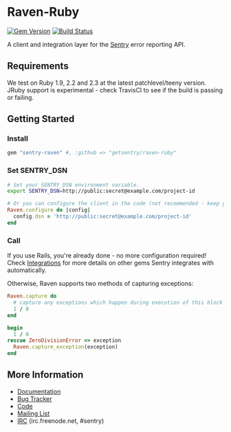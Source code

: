 # Raven-Ruby

[![Gem Version](https://img.shields.io/gem/v/sentry-raven.svg)](https://rubygems.org/gems/sentry-raven)
[![Build Status](https://img.shields.io/travis/getsentry/raven-ruby/master.svg)](https://travis-ci.org/getsentry/raven-ruby)

A client and integration layer for the [Sentry](https://github.com/getsentry/sentry) error reporting API.

## Requirements

We test on Ruby 1.9, 2.2 and 2.3 at the latest patchlevel/teeny version. JRuby support is experimental - check TravisCI to see if the build is passing or failing.

## Getting Started
### Install
```ruby
gem "sentry-raven" #, :github => "getsentry/raven-ruby"
```
### Set SENTRY_DSN
```bash
# Set your SENTRY_DSN environment variable.
export SENTRY_DSN=http://public:secret@example.com/project-id
```
```ruby
# Or you can configure the client in the code (not recommended - keep your DSN secret!)
Raven.configure do |config|
  config.dsn = 'http://public:secret@example.com/project-id'
end
```
### Call
If you use Rails, you're already done - no more configuration required! Check [Integrations](https://docs.getsentry.com/hosted/clients/ruby/integrations/) for more details on other gems Sentry integrates with automatically.

Otherwise, Raven supports two methods of capturing exceptions:
```ruby
Raven.capture do
  # capture any exceptions which happen during execution of this block
  1 / 0
end

begin
  1 / 0
rescue ZeroDivisionError => exception
  Raven.capture_exception(exception)
end
```

## More Information

* [Documentation](https://docs.getsentry.com/hosted/clients/ruby/)
* [Bug Tracker](https://github.com/getsentry/raven-ruby/issues>)
* [Code](https://github.com/getsentry/raven-ruby>)
* [Mailing List](https://groups.google.com/group/getsentry>)
* [IRC](irc://irc.freenode.net/sentry>)  (irc.freenode.net, #sentry)
